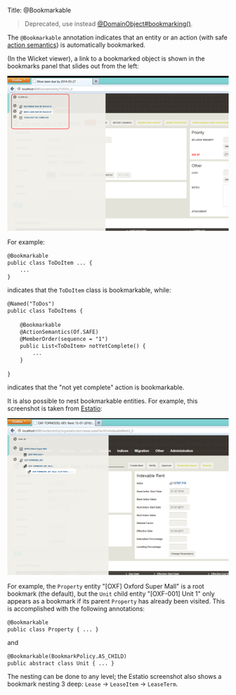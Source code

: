 Title: @Bookmarkable

> Deprecated, use instead [@DomainObject#bookmarking()](./DomainObject.html).

The `@Bookmarkable` annotation indicates that an entity or an action (with safe [action semantics](./ActionSemantics.html)) is automatically bookmarked.

(In the Wicket viewer), a link to a bookmarked object is shown in the bookmarks panel that slides out from the left:

<img src="images/Bookmarkable.png" width="640px"/>
 
For example:

    @Bookmarkable
    public class ToDoItem ... {
        ...
    }

indicates that the `ToDoItem` class is bookmarkable, while:

    @Named("ToDos")
    public class ToDoItems {

        @Bookmarkable
        @ActionSemantics(Of.SAFE)
        @MemberOrder(sequence = "1")
        public List<ToDoItem> notYetComplete() {
            ...
        }
        
    }

indicates that the "not yet complete" action is bookmarkable.

It is also possible to nest bookmarkable entities.  For example, this screenshot is taken from [Estatio](http://github.com/estatio/estatio):

<img src="images/Bookmarkable-nested.png" width="640px"/>

For example, the `Property` entity "[OXF] Oxford Super Mall" is a root bookmark (the default), but the `Unit` child entity "[OXF-001] Unit 1" only appears as a bookmark if its parent `Property` has already been visited.  This is accomplished with the following annotations:

    @Bookmarkable
    public class Property { ... }
    
and

    @Bookmarkable(BookmarkPolicy.AS_CHILD)
    public abstract class Unit { ... }

The nesting can be done to any level; the Estatio screenshot also shows a bookmark nesting 3 deep: `Lease` -> `LeaseItem` -> `LeaseTerm`.

